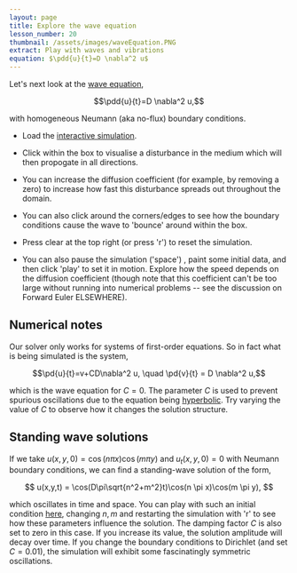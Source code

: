 ```yaml
---
layout: page
title: Explore the wave equation
lesson_number: 20
thumbnail: /assets/images/waveEquation.PNG
extract: Play with waves and vibrations
equation: $\pdd{u}{t}=D \nabla^2 u$
---
```

Let's next look at the [wave equation](https://en.wikipedia.org/wiki/Wave_equation),

$$\pdd{u}{t}=D \nabla^2 u,$$

with homogeneous Neumann (aka no-flux) boundary conditions.

* Load the [interactive simulation](/sim/?preset=waveEquation). 

* Click within the box to visualise a disturbance in the medium which will then propogate in all directions. 

* You can increase the diffusion coefficient (for example, by removing a zero) to increase how fast this disturbance spreads out throughout the domain. 

* You can also click around the corners/edges to see how the boundary conditions cause the wave to 'bounce' around within the box.

* Press clear at the top right (or press 'r') to reset the simulation. 

* You can also pause the simulation ('space') , paint some initial data, and then click 'play' to set it in motion. Explore how the speed depends on the diffusion coefficient (though note that this coefficient can't be too large without running into numerical problems -- see the discussion on Forward Euler ELSEWHERE). 

## Numerical notes

Our solver only works for systems of first-order equations. So in fact what is being simulated is the system,

$$\pd{u}{t}=v+CD\nabla^2 u, \quad \pd{v}{t} = D \nabla^2 u,$$

which is the wave equation for $C=0$. The parameter $C$ is used to prevent spurious oscillations due to the equation being [hyperbolic](https://en.wikipedia.org/wiki/Hyperbolic_partial_differential_equation). Try varying the value of $C$ to observe how it changes the solution structure.

## Standing wave solutions

If we take $u(x,y,0) = \cos(n \pi x)\cos(m \pi y)$ and $u_t(x,y,0)=0$ with Neumann boundary conditions, we can find a standing-wave solution of the form,

$$
u(x,y,t) = \cos(D\pi\sqrt{n^2+m^2}t)\cos(n \pi x)\cos(m \pi y),
$$

which oscillates in time and space. You can play with such an initial condition [here](/sim/?preset=waveEquationICs), changing $n,m$ and restarting the simulation with 'r' to see how these parameters influence the solution. The damping factor $C$ is also set to zero in this case. If you increase its value, the solution amplitude will decay over time. If you change the boundary conditions to Dirichlet (and set $C=0.01$), the simulation will exhibit some fascinatingly symmetric oscillations.
